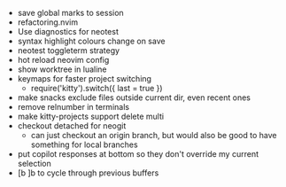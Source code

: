 - save global marks to session
- refactoring.nvim
- Use diagnostics for neotest
- syntax highlight colours change on save
- neotest toggleterm strategy
- hot reload neovim config
- show worktree in lualine
- keymaps for faster project switching
    - require('kitty').switch({ last = true })
- make snacks exclude files outside current dir, even recent ones
- remove relnumber in terminals
- make kitty-projects support delete multi
- checkout detached for neogit
    - can just checkout an origin branch, but would also be good to have something for local branches
- put copilot responses at bottom so they don't override my current selection
- [b ]b to cycle through previous buffers
